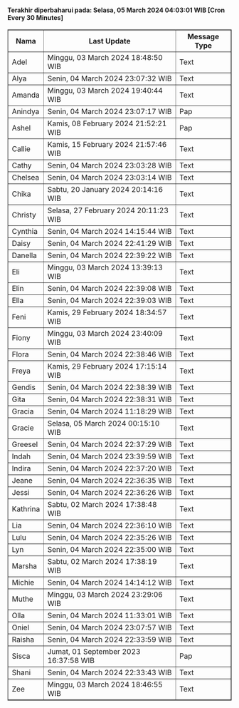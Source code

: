 #### Terakhir diperbaharui pada: Selasa, 05 March 2024 04:03:01 WIB [Cron Every 30 Minutes]

<table border='1'><tr><th>Nama</th><th>Last Update</th><th>Message Type</th></tr><tr><td>Adel</td><td>Minggu, 03 March 2024 18:48:50 WIB</td><td>Text</td></tr><tr><td>Alya</td><td>Senin, 04 March 2024 23:07:32 WIB</td><td>Text</td></tr><tr><td>Amanda</td><td>Minggu, 03 March 2024 19:40:44 WIB</td><td>Text</td></tr><tr><td>Anindya</td><td>Senin, 04 March 2024 23:07:17 WIB</td><td>Pap</td></tr><tr><td>Ashel</td><td>Kamis, 08 February 2024 21:52:21 WIB</td><td>Pap</td></tr><tr><td>Callie</td><td>Kamis, 15 February 2024 21:57:46 WIB</td><td>Text</td></tr><tr><td>Cathy</td><td>Senin, 04 March 2024 23:03:28 WIB</td><td>Text</td></tr><tr><td>Chelsea</td><td>Senin, 04 March 2024 23:03:14 WIB</td><td>Text</td></tr><tr><td>Chika</td><td>Sabtu, 20 January 2024 20:14:16 WIB</td><td>Text</td></tr><tr><td>Christy</td><td>Selasa, 27 February 2024 20:11:23 WIB</td><td>Text</td></tr><tr><td>Cynthia</td><td>Senin, 04 March 2024 14:15:44 WIB</td><td>Text</td></tr><tr><td>Daisy</td><td>Senin, 04 March 2024 22:41:29 WIB</td><td>Text</td></tr><tr><td>Danella</td><td>Senin, 04 March 2024 22:39:22 WIB</td><td>Text</td></tr><tr><td>Eli</td><td>Minggu, 03 March 2024 13:39:13 WIB</td><td>Text</td></tr><tr><td>Elin</td><td>Senin, 04 March 2024 22:39:08 WIB</td><td>Text</td></tr><tr><td>Ella</td><td>Senin, 04 March 2024 22:39:03 WIB</td><td>Text</td></tr><tr><td>Feni</td><td>Kamis, 29 February 2024 18:34:57 WIB</td><td>Text</td></tr><tr><td>Fiony</td><td>Minggu, 03 March 2024 23:40:09 WIB</td><td>Text</td></tr><tr><td>Flora</td><td>Senin, 04 March 2024 22:38:46 WIB</td><td>Text</td></tr><tr><td>Freya</td><td>Kamis, 29 February 2024 17:15:14 WIB</td><td>Text</td></tr><tr><td>Gendis</td><td>Senin, 04 March 2024 22:38:39 WIB</td><td>Text</td></tr><tr><td>Gita</td><td>Senin, 04 March 2024 22:38:31 WIB</td><td>Text</td></tr><tr><td>Gracia</td><td>Senin, 04 March 2024 11:18:29 WIB</td><td>Text</td></tr><tr><td>Gracie</td><td>Selasa, 05 March 2024 00:15:10 WIB</td><td>Text</td></tr><tr><td>Greesel</td><td>Senin, 04 March 2024 22:37:29 WIB</td><td>Text</td></tr><tr><td>Indah</td><td>Senin, 04 March 2024 23:39:59 WIB</td><td>Text</td></tr><tr><td>Indira</td><td>Senin, 04 March 2024 22:37:20 WIB</td><td>Text</td></tr><tr><td>Jeane</td><td>Senin, 04 March 2024 22:36:35 WIB</td><td>Text</td></tr><tr><td>Jessi</td><td>Senin, 04 March 2024 22:36:26 WIB</td><td>Text</td></tr><tr><td>Kathrina</td><td>Sabtu, 02 March 2024 17:38:48 WIB</td><td>Text</td></tr><tr><td>Lia</td><td>Senin, 04 March 2024 22:36:10 WIB</td><td>Text</td></tr><tr><td>Lulu</td><td>Senin, 04 March 2024 22:35:26 WIB</td><td>Text</td></tr><tr><td>Lyn</td><td>Senin, 04 March 2024 22:35:00 WIB</td><td>Text</td></tr><tr><td>Marsha</td><td>Sabtu, 02 March 2024 17:38:19 WIB</td><td>Text</td></tr><tr><td>Michie</td><td>Senin, 04 March 2024 14:14:12 WIB</td><td>Text</td></tr><tr><td>Muthe</td><td>Minggu, 03 March 2024 23:29:06 WIB</td><td>Text</td></tr><tr><td>Olla</td><td>Senin, 04 March 2024 11:33:01 WIB</td><td>Text</td></tr><tr><td>Oniel</td><td>Senin, 04 March 2024 23:07:57 WIB</td><td>Text</td></tr><tr><td>Raisha</td><td>Senin, 04 March 2024 22:33:59 WIB</td><td>Text</td></tr><tr><td>Sisca</td><td>Jumat, 01 September 2023 16:37:58 WIB</td><td>Pap</td></tr><tr><td>Shani</td><td>Senin, 04 March 2024 22:33:43 WIB</td><td>Text</td></tr><tr><td>Zee</td><td>Minggu, 03 March 2024 18:46:55 WIB</td><td>Text</td></tr></table>
